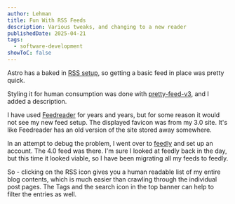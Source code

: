 ```yaml
---
author: Lehman
title: Fun With RSS Feeds
description: Various tweaks, and changing to a new reader
publishedDate: 2025-04-21
tags:
  - software-development
showToC: false
---
```


Astro has a baked in [RSS setup](https://docs.astro.build/en/recipes/rss/), so getting a basic feed in place was pretty quick.

Styling it for human consumption was done with [pretty-feed-v3](https://github.com/genmon/aboutfeeds/blob/main/tools/pretty-feed-v3.xsl), and I added a description.

I have used [Feedreader](https://feedreader.com/online/#/welcome/?action=login) for years and years, but for some reason it would not see my new feed setup. The displayed favicon was from my 3.0 site. It's like Feedreader has an old version of the site stored away somewhere.

In an attempt to debug the problem, I went over to [feedly](https://feedly.com/homepage) and set up an account. The 4.0 feed was there. I'm sure I looked at feedly back in the day, but this time it looked viable, so I have been migrating all my feeds to feedly.

So - clicking on the RSS icon gives you a human readable list of my entire blog contents, which is much easier than crawling through the individual post pages. The Tags and the search icon in the top banner can help to filter the entries as well.
